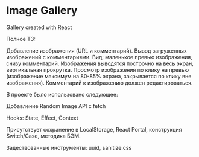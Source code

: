 # Image Gallery
Gallery created with React

Полное ТЗ:

Добавление изображения (URL и комментарий).
Вывод загруженных изображений с комментариями.
Вид: маленькое превью изображения, снизу комментарий.
Изображения выводятся построчно на весь экран, вертикальная прокрутка.
Просмотр изображения по клику на превью (изображение максимум на 80-85% экрана, закрывается по клику вне изображения).
Комментарий к изображению должен редактироваться.



В проекте было использовано следующее:

Добавление Random Image API с fetch

Hooks:
State, Effect, Context

Присутствует сохранение в LocalStorage, React Portal, конструкция Switch/Case, методика БЭМ.

Задествованные инструменты: uuid, sanitize.css
